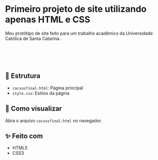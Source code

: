 # Primeiro projeto de site utilizando apenas HTML e CSS

Meu protótipo de site feito para um trabalho acadêmico da Universidade Católica de Santa Catarina <img src="https://encrypted-tbn0.gstatic.com/images?q=tbn:ANd9GcSW2xPsSgqLyDRN0gQYsdcF2nMZE6n9Fnsarg&s" alt="logo católica" style="width: 2%;"/>


## 📁 Estrutura
- `cacxusfinal.html`: Página principal
- `style.css`: Estilos da página

## 🚀 Como visualizar
Abra o arquivo `cacxusfinal.html` no navegador.

## ✨ Feito com
- HTML5
- CSS3
